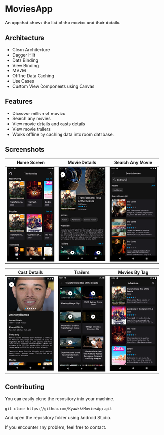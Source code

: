 # MoviesApp
 An app that shows the list of the movies and their details.

## Architecture
- Clean Architecture
- Dagger Hilt
- Data Binding
- View Binding
- MVVM
- Offline Data Caching
- Use Cases
- Custom View Components using Canvas

## Features
- Discover million of movies
- Search any movies
- View movie details and casts details
- View movie trailers
- Works offline by caching data into room database.

## Screenshots
| Home Screen                                                                             | Movie Details                                                                           | Search Any Movie                                                                            |
|-----------------------------------------------------------------------------------------|-----------------------------------------------------------------------------------------|---------------------------------------------------------------------------------------------|
| ![one](https://github.com/Kyawkk/MoviesApp/blob/master/screenshoots/one.png?raw=true)   | ![two](https://github.com/Kyawkk/MoviesApp/blob/master/screenshoots/two.png?raw=true)   | ![three](https://github.com/Kyawkk/MoviesApp/blob/master/screenshoots/three.png?raw=true)   |

| Cast Details                                                                            | Trailers                                                                                | Movies By Tag                                                                         |
|-----------------------------------------------------------------------------------------|-----------------------------------------------------------------------------------------|---------------------------------------------------------------------------------------|
| ![four](https://github.com/Kyawkk/MoviesApp/blob/master/screenshoots/four.png?raw=true) | ![five](https://github.com/Kyawkk/MoviesApp/blob/master/screenshoots/five.png?raw=true) | ![six](https://github.com/Kyawkk/MoviesApp/blob/master/screenshoots/six.png?raw=true) |

## Contributing
You can easily clone the repository into your machine.

`git clone https://github.com/Kyawkk/MoviesApp.git`

And open the repository folder using Android Studio.

If you encounter any problem, feel free to contact.
